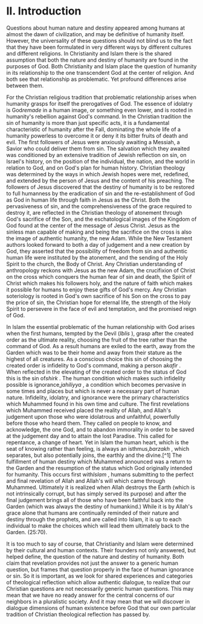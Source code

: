 II. Introduction
================

Questions about human nature and destiny appeared among humans at almost
the dawn of civilization, and may be definitive of humanity itself.
However, the universality of these questions should not blind us to the
fact that they have been formulated in very different ways by different
cultures and different religions. In Christianity and Islam there is the
shared assumption that both the nature and destiny of humanity are found
in the purposes of God. Both Christianity and Islam place the question
of humanity in its relationship to the one transcendent God at the
center of religion. And both see that relationship as problematic. Yet
profound differences arise between them.

For the Christian religious tradition that problematic relationship
arises when humanity grasps for itself the prerogatives of God. The
essence of idolatry is God*remade* in a human image, or something even
lower, and is rooted in humanity's rebellion against God's command. In
the Christian tradition the sin of humanity is more than just specific
acts, it is a fundamental characteristic of humanity after the Fall,
dominating the whole life of a humanity powerless to overcome it or deny
it its bitter fruits of death and evil. The first followers of Jesus
were anxiously awaiting a Messiah, a Savior who could deliver them from
sin. The salvation which they awaited was conditioned by an extensive
tradition of Jewish reflection on sin, on Israel's history, on the
position of the individual, the nation, and the world in relation to
God, and on God's plan for human history. Christian theology was
determined by the ways in which Jewish hopes were met, redefined, and
extended by the person of Jesus and the content of his preaching. The
followers of Jesus discovered that the destiny of humanity is to be
restored to full humanness by the eradication of sin and the
re-establishment of God as God in human life through faith in Jesus as
the Christ. Both the pervasiveness of sin, and the comprehensiveness of
the grace required to destroy it, are reflected in the Christian
theology of atonement through God's sacrifice of the Son, and the
eschatological images of the Kingdom of God found at the center of the
message of Jesus Christ. Jesus as the sinless man capable of making and
being the sacrifice on the cross is also the image of authentic
humanity, the new Adam. While the New Testament authors looked forward
to both a day of judgement and a new creation by God, they asserted that
the possibility of freedom from sin and authentic human life were
instituted by the atonement, and the sending of the Holy Spirit to the
church, the Body of Christ. Any Christian understanding of anthropology
reckons with Jesus as the new Adam, the crucifixion of Christ on the
cross which conquers the human fear of sin and death, the Spirit of
Christ which makes his followers holy, and the nature of faith which
makes it possible for humans to enjoy these gifts of God's mercy. Any
Christian soteriology is rooted in God's own sacrifice of his Son on the
cross to pay the price of sin, the Christian hope for eternal life, the
strength of the Holy Spirit to persevere in the face of evil and
temptation, and the promised reign of God.

In Islam the essential problematic of the human relationship with God
arises when the first humans, tempted by the Devil (*Iblis* ), grasp
after the created order as the ultimate reality, choosing the fruit of
the tree rather than the command of God. As a result humans are exiled
to the earth, away from the Garden which was to be their home and away
from their stature as the highest of all creatures. As a conscious
choice this sin of choosing the created order is infidelity to God's
command, making a person a*kafir* . When reflected in the elevating of
the created order to the status of God this is the sin of*shirk* . The
human condition which makes such infidelity possible is
ignorance,*jahiliyya* , a condition which becomes pervasive in some
times and places but which is never a necessary part of human nature.
Infidelity, idolatry, and ignorance were the primary characteristics
which Muhammed found in his own time and culture. The first revelations
which Muhammed received placed the reality of Allah, and Allah's
judgement upon those who were idolatrous and unfaithful, powerfully
before those who heard them. They called on people to know, and
acknowledge, the one God, and to abandon immorality in order to be saved
at the judgement day and to attain the lost Paradise. This called for
repentance, a change of heart. Yet in Islam the human heart, which is
the seat of knowing rather than feeling, is always an isthmus,*barzakh*
, which separates, but also potentially joins, the earthly and the
divine.[^1] The fulfillment of human destiny which Muhammed announced
was a return to the Garden and the resumption of the status which God
originally intended for humanity. This occurs first with*Islam* , humans
submitting to the perfect and final revelation of Allah and Allah's will
which came through Muhammed. Ultimately it is realized when Allah
destroys the Earth (which is not intrinsically corrupt, but has simply
served its purpose) and after the final judgement brings all of those
who have been faithful back into the Garden (which was always the
destiny of humankind.) While it is by Allah's grace alone that humans
are continually reminded of their nature and destiny through the
prophets, and are called into Islam, it is up to each individual to make
the choices which will lead them ultimately back to the Garden. (25:70).

It is too much to say of course, that Christianity and Islam were
determined by their cultural and human contexts. Their founders not only
answered, but helped define, the question of the nature and destiny of
humanity. Both claim that revelation provides not just the answer to a
generic human question, but frames that question properly in the face of
human ignorance or sin. So it is important, as we look for shared
experiences and categories of theological reflection which allow
authentic dialogue, to realize that our Christian questions are not
necessarily generic human questions. This may mean that we have no ready
answer for the central concerns of our neighbors in a pluralistic
society. And it may mean that we will discover in dialogue dimensions of
human existence before God that our own particular tradition of
Christian theological reflection has passed by.


